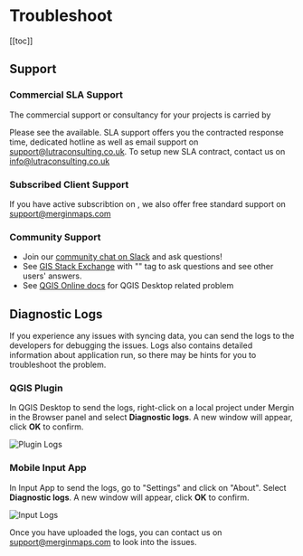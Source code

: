 # Troubleshoot

[[toc]]

## Support

### Commercial SLA Support

The commercial support or consultancy for your projects is carried by <LutraConsultingWeb />

<PublicImage src="logo_lutra.svg" />
    
Please see the <LutraConsultingWeb id="support/" desc="support packages" /> available. SLA support offers you the contracted response time, dedicated hotline as well as email support on [support@lutraconsulting.co.uk](mailto:support@lutraconsulting.co.uk). To setup new SLA contract, contact us on [info@lutraconsulting.co.uk](mailto:info@lutraconsulting.co.uk)

### Subscribed Client Support

If you have active subscribtion on <MainDomainNameLink />, we also offer free standard support on [support@merginmaps.com](mailto:support@merginmaps.com)

### Community Support

 - Join our [community chat on Slack](https://merginmaps.com/community/join) and ask questions!
 - See [GIS Stack Exchange](https://gis.stackexchange.com/questions/tagged/lutra-input-app) with "<NoSpellCheck id="lutra-input-app" />" tag to ask questions and see other users' answers.
 - See [QGIS Online docs](https://www.qgis.org/en/docs/index.html) for QGIS Desktop related problem

## Diagnostic Logs

If you experience any issues with syncing data, you can send the logs to the developers for debugging the issues. Logs also contains detailed information about application run, so there may be hints for you to troubleshoot the problem.

### QGIS Plugin 

In QGIS Desktop to send the logs, right-click on a local project under Mergin in the Browser panel and select **Diagnostic logs**. A new window will appear, click **OK** to confirm.

![Plugin Logs](./plugin-logs.png)

### Mobile Input App

In Input App to send the logs, go to "Settings" and click on "About". Select **Diagnostic logs**. A new window will appear, click **OK** to confirm.

![Input Logs](./input-logs.png)

Once you have uploaded the logs, you can contact us on [support@merginmaps.com](mailto:support@merginmaps.com) to look into the issues.
